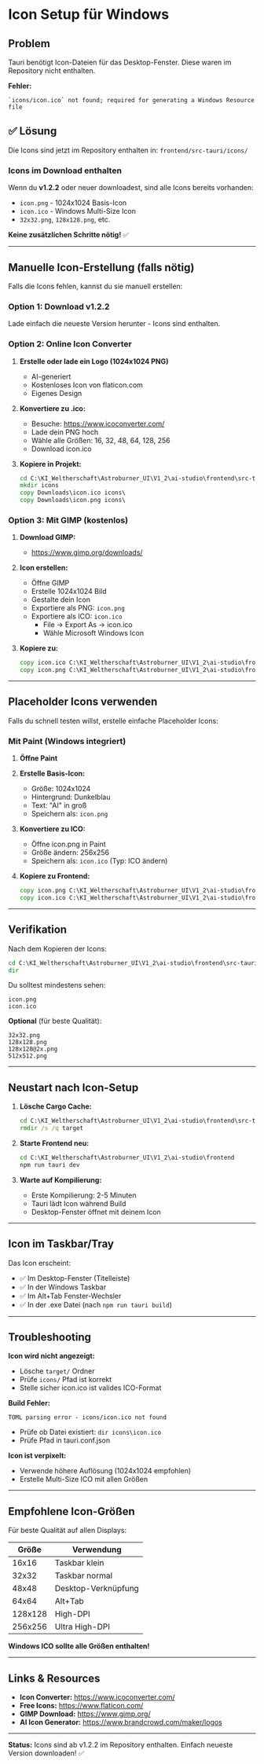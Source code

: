 # Icon Setup für Windows

## Problem

Tauri benötigt Icon-Dateien für das Desktop-Fenster. Diese waren im Repository nicht enthalten.

**Fehler:**
```
`icons/icon.ico` not found; required for generating a Windows Resource file
```

## ✅ Lösung

Die Icons sind jetzt im Repository enthalten in: `frontend/src-tauri/icons/`

### Icons im Download enthalten

Wenn du **v1.2.2** oder neuer downloadest, sind alle Icons bereits vorhanden:

- `icon.png` - 1024x1024 Basis-Icon
- `icon.ico` - Windows Multi-Size Icon
- `32x32.png`, `128x128.png`, etc.

**Keine zusätzlichen Schritte nötig!** ✅

---

## Manuelle Icon-Erstellung (falls nötig)

Falls die Icons fehlen, kannst du sie manuell erstellen:

### Option 1: Download v1.2.2

Lade einfach die neueste Version herunter - Icons sind enthalten.

### Option 2: Online Icon Converter

1. **Erstelle oder lade ein Logo (1024x1024 PNG)**
   - AI-generiert
   - Kostenloses Icon von flaticon.com
   - Eigenes Design

2. **Konvertiere zu .ico:**
   - Besuche: https://www.icoconverter.com/
   - Lade dein PNG hoch
   - Wähle alle Größen: 16, 32, 48, 64, 128, 256
   - Download icon.ico

3. **Kopiere in Projekt:**
   ```cmd
   cd C:\KI_Weltherschaft\Astroburner_UI\V1_2\ai-studio\frontend\src-tauri
   mkdir icons
   copy Downloads\icon.ico icons\
   copy Downloads\icon.png icons\
   ```

### Option 3: Mit GIMP (kostenlos)

1. **Download GIMP:**
   - https://www.gimp.org/downloads/

2. **Icon erstellen:**
   - Öffne GIMP
   - Erstelle 1024x1024 Bild
   - Gestalte dein Icon
   - Exportiere als PNG: `icon.png`
   - Exportiere als ICO: `icon.ico`
     - File → Export As → icon.ico
     - Wähle Microsoft Windows Icon

3. **Kopiere zu:**
   ```cmd
   copy icon.ico C:\KI_Weltherschaft\Astroburner_UI\V1_2\ai-studio\frontend\src-tauri\icons\
   copy icon.png C:\KI_Weltherschaft\Astroburner_UI\V1_2\ai-studio\frontend\src-tauri\icons\
   ```

---

## Placeholder Icons verwenden

Falls du schnell testen willst, erstelle einfache Placeholder Icons:

### Mit Paint (Windows integriert)

1. **Öffne Paint**

2. **Erstelle Basis-Icon:**
   - Größe: 1024x1024
   - Hintergrund: Dunkelblau
   - Text: "AI" in groß
   - Speichern als: `icon.png`

3. **Konvertiere zu ICO:**
   - Öffne icon.png in Paint
   - Größe ändern: 256x256
   - Speichern als: `icon.ico` (Typ: ICO ändern)

4. **Kopiere zu Frontend:**
   ```cmd
   copy icon.png C:\KI_Weltherschaft\Astroburner_UI\V1_2\ai-studio\frontend\src-tauri\icons\
   copy icon.ico C:\KI_Weltherschaft\Astroburner_UI\V1_2\ai-studio\frontend\src-tauri\icons\
   ```

---

## Verifikation

Nach dem Kopieren der Icons:

```cmd
cd C:\KI_Weltherschaft\Astroburner_UI\V1_2\ai-studio\frontend\src-tauri\icons
dir
```

Du solltest mindestens sehen:
```
icon.png
icon.ico
```

**Optional** (für beste Qualität):
```
32x32.png
128x128.png
128x128@2x.png
512x512.png
```

---

## Neustart nach Icon-Setup

1. **Lösche Cargo Cache:**
   ```cmd
   cd C:\KI_Weltherschaft\Astroburner_UI\V1_2\ai-studio\frontend\src-tauri
   rmdir /s /q target
   ```

2. **Starte Frontend neu:**
   ```cmd
   cd C:\KI_Weltherschaft\Astroburner_UI\V1_2\ai-studio\frontend
   npm run tauri dev
   ```

3. **Warte auf Kompilierung:**
   - Erste Kompilierung: 2-5 Minuten
   - Tauri lädt Icon während Build
   - Desktop-Fenster öffnet mit deinem Icon

---

## Icon im Taskbar/Tray

Das Icon erscheint:
- ✅ Im Desktop-Fenster (Titelleiste)
- ✅ In der Windows Taskbar
- ✅ Im Alt+Tab Fenster-Wechsler
- ✅ In der .exe Datei (nach `npm run tauri build`)

---

## Troubleshooting

**Icon wird nicht angezeigt:**
- Lösche `target/` Ordner
- Prüfe `icons/` Pfad ist korrekt
- Stelle sicher icon.ico ist valides ICO-Format

**Build Fehler:**
```
TOML parsing error - icons/icon.ico not found
```
- Prüfe ob Datei existiert: `dir icons\icon.ico`
- Prüfe Pfad in tauri.conf.json

**Icon ist verpixelt:**
- Verwende höhere Auflösung (1024x1024 empfohlen)
- Erstelle Multi-Size ICO mit allen Größen

---

## Empfohlene Icon-Größen

Für beste Qualität auf allen Displays:

| Größe | Verwendung |
|-------|------------|
| 16x16 | Taskbar klein |
| 32x32 | Taskbar normal |
| 48x48 | Desktop-Verknüpfung |
| 64x64 | Alt+Tab |
| 128x128 | High-DPI |
| 256x256 | Ultra High-DPI |

**Windows ICO sollte alle Größen enthalten!**

---

## Links & Resources

- **Icon Converter:** https://www.icoconverter.com/
- **Free Icons:** https://www.flaticon.com/
- **GIMP Download:** https://www.gimp.org/
- **AI Icon Generator:** https://www.brandcrowd.com/maker/logos

---

**Status:** Icons sind ab v1.2.2 im Repository enthalten. Einfach neueste Version downloaden! ✅
